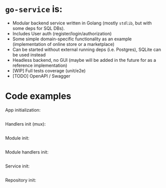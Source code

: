 # `go-service` is:

- Modular backend service written in Golang (mostly `stdlib`, but with some deps for SQL DBs).
- Includes User auth (register/login/authorization)
- Some simple domain-specific functionality as an example (implementation of online store or a marketplace)
- Can be started without external running deps (i.e. Postgres), SQLite can be used instead
- Headless backend, no GUI (maybe will be added in the future for as a reference implementation)
- [WIP] Full tests coverage (unit/e2e)
- [TODO] OpenAPI / Swagger

# Code examples

App initialization:
```go

```

Handlers init (mux):
```go

```

Module init:
```go

```

Module handlers init:
```go

```

Service init:
```go

```

Repository init:
```go

```
